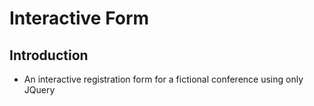 # Interactive Form

## Introduction

* An interactive registration form for a fictional conference using only JQuery